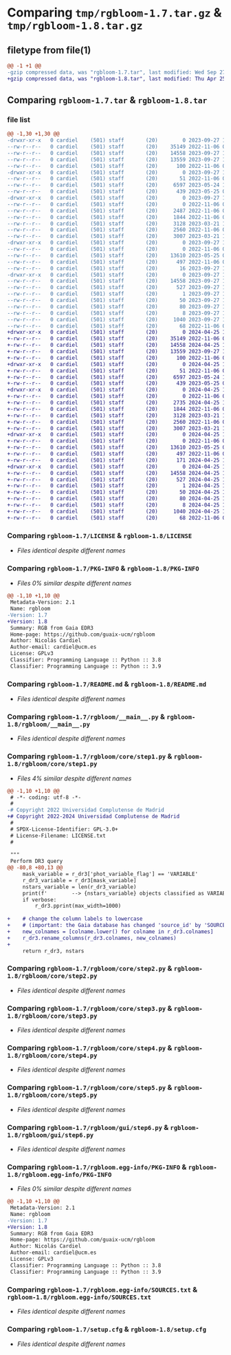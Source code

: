# Comparing `tmp/rgbloom-1.7.tar.gz` & `tmp/rgbloom-1.8.tar.gz`

## filetype from file(1)

```diff
@@ -1 +1 @@
-gzip compressed data, was "rgbloom-1.7.tar", last modified: Wed Sep 27 17:15:30 2023, max compression
+gzip compressed data, was "rgbloom-1.8.tar", last modified: Thu Apr 25 14:27:12 2024, max compression
```

## Comparing `rgbloom-1.7.tar` & `rgbloom-1.8.tar`

### file list

```diff
@@ -1,30 +1,30 @@
-drwxr-xr-x   0 cardiel    (501) staff       (20)        0 2023-09-27 17:15:30.270266 rgbloom-1.7/
--rw-r--r--   0 cardiel    (501) staff       (20)    35149 2022-11-06 08:36:25.000000 rgbloom-1.7/LICENSE
--rw-r--r--   0 cardiel    (501) staff       (20)    14558 2023-09-27 17:15:30.270046 rgbloom-1.7/PKG-INFO
--rw-r--r--   0 cardiel    (501) staff       (20)    13559 2023-09-27 17:14:08.000000 rgbloom-1.7/README.md
--rw-r--r--   0 cardiel    (501) staff       (20)      100 2022-11-06 08:38:35.000000 rgbloom-1.7/pyproject.toml
-drwxr-xr-x   0 cardiel    (501) staff       (20)        0 2023-09-27 17:15:30.264794 rgbloom-1.7/rgbloom/
--rw-r--r--   0 cardiel    (501) staff       (20)       51 2022-11-06 08:39:16.000000 rgbloom-1.7/rgbloom/__init__.py
--rw-r--r--   0 cardiel    (501) staff       (20)     6597 2023-05-24 13:46:56.000000 rgbloom-1.7/rgbloom/__main__.py
--rw-r--r--   0 cardiel    (501) staff       (20)      439 2023-05-25 06:38:09.000000 rgbloom-1.7/rgbloom/choices_mag_plot.py
-drwxr-xr-x   0 cardiel    (501) staff       (20)        0 2023-09-27 17:15:30.268608 rgbloom-1.7/rgbloom/core/
--rw-r--r--   0 cardiel    (501) staff       (20)        0 2022-11-06 08:39:16.000000 rgbloom-1.7/rgbloom/core/__init__.py
--rw-r--r--   0 cardiel    (501) staff       (20)     2487 2022-11-06 08:39:16.000000 rgbloom-1.7/rgbloom/core/step1.py
--rw-r--r--   0 cardiel    (501) staff       (20)     1844 2022-11-06 08:39:16.000000 rgbloom-1.7/rgbloom/core/step2.py
--rw-r--r--   0 cardiel    (501) staff       (20)     3128 2023-03-21 17:40:50.000000 rgbloom-1.7/rgbloom/core/step3.py
--rw-r--r--   0 cardiel    (501) staff       (20)     2560 2022-11-06 08:39:16.000000 rgbloom-1.7/rgbloom/core/step4.py
--rw-r--r--   0 cardiel    (501) staff       (20)     3007 2023-03-21 17:42:15.000000 rgbloom-1.7/rgbloom/core/step5.py
-drwxr-xr-x   0 cardiel    (501) staff       (20)        0 2023-09-27 17:15:30.269425 rgbloom-1.7/rgbloom/gui/
--rw-r--r--   0 cardiel    (501) staff       (20)        0 2022-11-06 08:39:16.000000 rgbloom-1.7/rgbloom/gui/__init__.py
--rw-r--r--   0 cardiel    (501) staff       (20)    13610 2023-05-25 08:32:56.000000 rgbloom-1.7/rgbloom/gui/step6.py
--rw-r--r--   0 cardiel    (501) staff       (20)      497 2022-11-06 08:39:16.000000 rgbloom-1.7/rgbloom/gui/style.py
--rw-r--r--   0 cardiel    (501) staff       (20)       16 2023-09-27 17:09:33.000000 rgbloom-1.7/rgbloom/version.py
-drwxr-xr-x   0 cardiel    (501) staff       (20)        0 2023-09-27 17:15:30.266898 rgbloom-1.7/rgbloom.egg-info/
--rw-r--r--   0 cardiel    (501) staff       (20)    14558 2023-09-27 17:15:30.000000 rgbloom-1.7/rgbloom.egg-info/PKG-INFO
--rw-r--r--   0 cardiel    (501) staff       (20)      527 2023-09-27 17:15:30.000000 rgbloom-1.7/rgbloom.egg-info/SOURCES.txt
--rw-r--r--   0 cardiel    (501) staff       (20)        1 2023-09-27 17:15:30.000000 rgbloom-1.7/rgbloom.egg-info/dependency_links.txt
--rw-r--r--   0 cardiel    (501) staff       (20)       50 2023-09-27 17:15:30.000000 rgbloom-1.7/rgbloom.egg-info/entry_points.txt
--rw-r--r--   0 cardiel    (501) staff       (20)       80 2023-09-27 17:15:30.000000 rgbloom-1.7/rgbloom.egg-info/requires.txt
--rw-r--r--   0 cardiel    (501) staff       (20)        8 2023-09-27 17:15:30.000000 rgbloom-1.7/rgbloom.egg-info/top_level.txt
--rw-r--r--   0 cardiel    (501) staff       (20)     1040 2023-09-27 17:15:30.270810 rgbloom-1.7/setup.cfg
--rw-r--r--   0 cardiel    (501) staff       (20)       68 2022-11-06 08:39:44.000000 rgbloom-1.7/setup.py
+drwxr-xr-x   0 cardiel    (501) staff       (20)        0 2024-04-25 14:27:12.110639 rgbloom-1.8/
+-rw-r--r--   0 cardiel    (501) staff       (20)    35149 2022-11-06 08:36:25.000000 rgbloom-1.8/LICENSE
+-rw-r--r--   0 cardiel    (501) staff       (20)    14558 2024-04-25 14:27:12.110436 rgbloom-1.8/PKG-INFO
+-rw-r--r--   0 cardiel    (501) staff       (20)    13559 2023-09-27 17:14:08.000000 rgbloom-1.8/README.md
+-rw-r--r--   0 cardiel    (501) staff       (20)      100 2022-11-06 08:38:35.000000 rgbloom-1.8/pyproject.toml
+drwxr-xr-x   0 cardiel    (501) staff       (20)        0 2024-04-25 14:27:12.103166 rgbloom-1.8/rgbloom/
+-rw-r--r--   0 cardiel    (501) staff       (20)       51 2022-11-06 08:39:16.000000 rgbloom-1.8/rgbloom/__init__.py
+-rw-r--r--   0 cardiel    (501) staff       (20)     6597 2023-05-24 13:46:56.000000 rgbloom-1.8/rgbloom/__main__.py
+-rw-r--r--   0 cardiel    (501) staff       (20)      439 2023-05-25 06:38:09.000000 rgbloom-1.8/rgbloom/choices_mag_plot.py
+drwxr-xr-x   0 cardiel    (501) staff       (20)        0 2024-04-25 14:27:12.108018 rgbloom-1.8/rgbloom/core/
+-rw-r--r--   0 cardiel    (501) staff       (20)        0 2022-11-06 08:39:16.000000 rgbloom-1.8/rgbloom/core/__init__.py
+-rw-r--r--   0 cardiel    (501) staff       (20)     2735 2024-04-25 14:25:02.000000 rgbloom-1.8/rgbloom/core/step1.py
+-rw-r--r--   0 cardiel    (501) staff       (20)     1844 2022-11-06 08:39:16.000000 rgbloom-1.8/rgbloom/core/step2.py
+-rw-r--r--   0 cardiel    (501) staff       (20)     3128 2023-03-21 17:40:50.000000 rgbloom-1.8/rgbloom/core/step3.py
+-rw-r--r--   0 cardiel    (501) staff       (20)     2560 2022-11-06 08:39:16.000000 rgbloom-1.8/rgbloom/core/step4.py
+-rw-r--r--   0 cardiel    (501) staff       (20)     3007 2023-03-21 17:42:15.000000 rgbloom-1.8/rgbloom/core/step5.py
+drwxr-xr-x   0 cardiel    (501) staff       (20)        0 2024-04-25 14:27:12.109166 rgbloom-1.8/rgbloom/gui/
+-rw-r--r--   0 cardiel    (501) staff       (20)        0 2022-11-06 08:39:16.000000 rgbloom-1.8/rgbloom/gui/__init__.py
+-rw-r--r--   0 cardiel    (501) staff       (20)    13610 2023-05-25 08:32:56.000000 rgbloom-1.8/rgbloom/gui/step6.py
+-rw-r--r--   0 cardiel    (501) staff       (20)      497 2022-11-06 08:39:16.000000 rgbloom-1.8/rgbloom/gui/style.py
+-rw-r--r--   0 cardiel    (501) staff       (20)      171 2024-04-25 14:25:02.000000 rgbloom-1.8/rgbloom/version.py
+drwxr-xr-x   0 cardiel    (501) staff       (20)        0 2024-04-25 14:27:12.109742 rgbloom-1.8/rgbloom.egg-info/
+-rw-r--r--   0 cardiel    (501) staff       (20)    14558 2024-04-25 14:27:12.000000 rgbloom-1.8/rgbloom.egg-info/PKG-INFO
+-rw-r--r--   0 cardiel    (501) staff       (20)      527 2024-04-25 14:27:12.000000 rgbloom-1.8/rgbloom.egg-info/SOURCES.txt
+-rw-r--r--   0 cardiel    (501) staff       (20)        1 2024-04-25 14:27:12.000000 rgbloom-1.8/rgbloom.egg-info/dependency_links.txt
+-rw-r--r--   0 cardiel    (501) staff       (20)       50 2024-04-25 14:27:12.000000 rgbloom-1.8/rgbloom.egg-info/entry_points.txt
+-rw-r--r--   0 cardiel    (501) staff       (20)       80 2024-04-25 14:27:12.000000 rgbloom-1.8/rgbloom.egg-info/requires.txt
+-rw-r--r--   0 cardiel    (501) staff       (20)        8 2024-04-25 14:27:12.000000 rgbloom-1.8/rgbloom.egg-info/top_level.txt
+-rw-r--r--   0 cardiel    (501) staff       (20)     1040 2024-04-25 14:27:12.111186 rgbloom-1.8/setup.cfg
+-rw-r--r--   0 cardiel    (501) staff       (20)       68 2022-11-06 08:39:44.000000 rgbloom-1.8/setup.py
```

### Comparing `rgbloom-1.7/LICENSE` & `rgbloom-1.8/LICENSE`

 * *Files identical despite different names*

### Comparing `rgbloom-1.7/PKG-INFO` & `rgbloom-1.8/PKG-INFO`

 * *Files 0% similar despite different names*

```diff
@@ -1,10 +1,10 @@
 Metadata-Version: 2.1
 Name: rgbloom
-Version: 1.7
+Version: 1.8
 Summary: RGB from Gaia EDR3
 Home-page: https://github.com/guaix-ucm/rgbloom
 Author: Nicolás Cardiel
 Author-email: cardiel@ucm.es
 License: GPLv3
 Classifier: Programming Language :: Python :: 3.8
 Classifier: Programming Language :: Python :: 3.9
```

### Comparing `rgbloom-1.7/README.md` & `rgbloom-1.8/README.md`

 * *Files identical despite different names*

### Comparing `rgbloom-1.7/rgbloom/__main__.py` & `rgbloom-1.8/rgbloom/__main__.py`

 * *Files identical despite different names*

### Comparing `rgbloom-1.7/rgbloom/core/step1.py` & `rgbloom-1.8/rgbloom/core/step1.py`

 * *Files 4% similar despite different names*

```diff
@@ -1,10 +1,10 @@
 # -*- coding: utf-8 -*-
 #
-# Copyright 2022 Universidad Complutense de Madrid
+# Copyright 2022-2024 Universidad Complutense de Madrid
 #
 # SPDX-License-Identifier: GPL-3.0+
 # License-Filename: LICENSE.txt
 #
 
 """
 Perform DR3 query
@@ -80,8 +80,13 @@
     mask_variable = r_dr3['phot_variable_flag'] == 'VARIABLE'
     r_dr3_variable = r_dr3[mask_variable]
     nstars_variable = len(r_dr3_variable)
     print(f'        --> {nstars_variable} objects classified as VARIABLE')
     if verbose:
         r_dr3.pprint(max_width=1000)
 
+    # change the column labels to lowercase
+    # (important: the Gaia database has changed 'source_id' by 'SOURCE_ID')
+    new_colnames = [colname.lower() for colname in r_dr3.colnames]
+    r_dr3.rename_columns(r_dr3.colnames, new_colnames)
+
     return r_dr3, nstars
```

### Comparing `rgbloom-1.7/rgbloom/core/step2.py` & `rgbloom-1.8/rgbloom/core/step2.py`

 * *Files identical despite different names*

### Comparing `rgbloom-1.7/rgbloom/core/step3.py` & `rgbloom-1.8/rgbloom/core/step3.py`

 * *Files identical despite different names*

### Comparing `rgbloom-1.7/rgbloom/core/step4.py` & `rgbloom-1.8/rgbloom/core/step4.py`

 * *Files identical despite different names*

### Comparing `rgbloom-1.7/rgbloom/core/step5.py` & `rgbloom-1.8/rgbloom/core/step5.py`

 * *Files identical despite different names*

### Comparing `rgbloom-1.7/rgbloom/gui/step6.py` & `rgbloom-1.8/rgbloom/gui/step6.py`

 * *Files identical despite different names*

### Comparing `rgbloom-1.7/rgbloom.egg-info/PKG-INFO` & `rgbloom-1.8/rgbloom.egg-info/PKG-INFO`

 * *Files 0% similar despite different names*

```diff
@@ -1,10 +1,10 @@
 Metadata-Version: 2.1
 Name: rgbloom
-Version: 1.7
+Version: 1.8
 Summary: RGB from Gaia EDR3
 Home-page: https://github.com/guaix-ucm/rgbloom
 Author: Nicolás Cardiel
 Author-email: cardiel@ucm.es
 License: GPLv3
 Classifier: Programming Language :: Python :: 3.8
 Classifier: Programming Language :: Python :: 3.9
```

### Comparing `rgbloom-1.7/rgbloom.egg-info/SOURCES.txt` & `rgbloom-1.8/rgbloom.egg-info/SOURCES.txt`

 * *Files identical despite different names*

### Comparing `rgbloom-1.7/setup.cfg` & `rgbloom-1.8/setup.cfg`

 * *Files identical despite different names*

